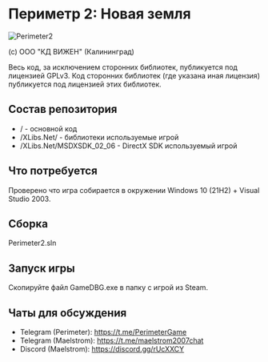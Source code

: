 # Периметр 2: Новая земля

![Perimeter2](https://cdn.cloudflare.steamstatic.com/steam/apps/12420/header.jpg?t=1574188988)

(с) ООО "КД ВИЖЕН" (Калининград)

Весь код, за исключением сторонних библиотек, публикуется под лицензией GPLv3. Код сторонних библиотек (где указана иная лицензия) публикуется под лицензией этих библиотек.

## Состав репозитория

* / - основной код
* /XLibs.Net/ - библиотеки используемые игрой
* /XLibs.Net/MSDXSDK_02_06 - DirectX SDK используемый игрой

## Что потребуется

Проверено что игра собирается в окружении Windows 10 (21H2) + Visual Studio 2003.

## Сборка

Perimeter2.sln

## Запуск игры
Скопируйте файл GameDBG.exe в папку с игрой из Steam.

## Чаты для обсуждения
* Telegram (Perimeter): https://t.me/PerimeterGame
* Telegram (Maelstrom): https://t.me/maelstrom2007chat
* Discord (Maelstrom): https://discord.gg/rUcXXCY
